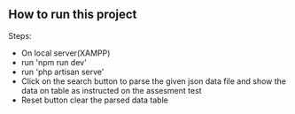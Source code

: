 ## How to run this  project

Steps:
 
- On local server(XAMPP) 
- run 'npm run dev'
- run 'php artisan serve'
- Click on the search button to parse the given json data file and show the data on table as instructed on the assesment test
- Reset button clear the parsed data table
